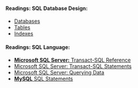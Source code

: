 #### Readings: SQL Database Design:
- <a href="https://docs.microsoft.com/en-us/sql/relational-databases/databases/databases?view=sql-server-ver16">Databases</a>
- <a href="https://docs.microsoft.com/en-us/sql/relational-databases/tables/tables?view=sql-server-ver16">Tables</a>
- <a href="https://docs.microsoft.com/en-us/sql/relational-databases/indexes/indexes?view=sql-server-ver16">Indexes</a>

#### Readings: SQL Language:
- <a href="https://docs.microsoft.com/en-us/sql/t-sql/language-reference?view=sql-server-ver16"><b>Microsoft SQL Server:</b> Transact-SQL Reference</a>
- <a href="https://docs.microsoft.com/en-us/sql/t-sql/statements/statements?view=sql-server-ver16">Microsoft SQL Server:</b> Transact-SQL Statements</a>
- <a href="https://docs.microsoft.com/en-us/sql/t-sql/queries/queries?view=sql-server-ver16">Microsoft SQL Server:</b> Querying Data</a>
- <a href="https://dev.mysql.com/doc/refman/8.0/en/sql-statements.html"><b>MySQL</b> SQL Statements</a>

